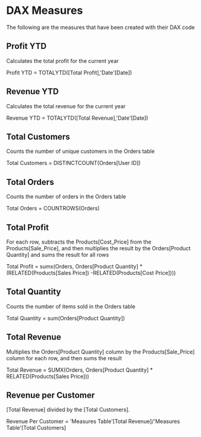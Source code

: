 # DAX Measures

The following are the measures that have been created with their DAX code

## Profit YTD

Calculates the total profit for the current year

Profit YTD = TOTALYTD([Total Profit],'Date'[Date])

## Revenue YTD

Calculates the total revenue for the current year

Revenue YTD = TOTALYTD([Total Revenue],'Date'[Date])

## Total Customers

Counts the number of unique customers in the Orders table

Total Customers = DISTINCTCOUNT(Orders[User ID])

## Total Orders 

Counts the number of orders in the Orders table
 
Total Orders = COUNTROWS(Orders)

## Total Profit

For each row, subtracts the Products[Cost_Price] from the Products[Sale_Price], and then multiplies the result by the Orders[Product Quantity] and sums the result for all rows

Total Profit = sumx(Orders, Orders[Product Quantity] * (RELATED(Products[Sales Price]) -RELATED(Products[Cost Price])))

## Total Quantity

Counts the number of items sold in the Orders table

Total Quantity = sum(Orders[Product Quantity])

## Total Revenue 

Multiplies the Orders[Product Quantity] column by the Products[Sale_Price] column for each row, and then sums the result

Total Revenue = SUMX(Orders, Orders[Product Quantity] * RELATED(Products[Sales Price]))

## Revenue per Customer

[Total Revenue] divided by the [Total Customers].

Revenue Per Customer = 'Measures Table'[Total Revenue]/'Measures Table'[Total Customers]